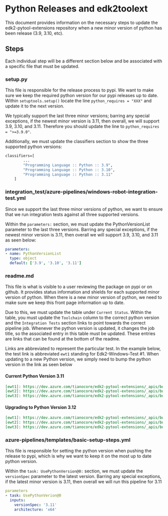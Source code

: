 # Python Releases and edk2toolext

This document provides information on the necessary steps to update the
edk2-pytool-extensions repository when a new minor version of python has been
release (3.9, 3.10, etc).

## Steps

Each individual step will be a different section below and be associated with a
specific file that must be updated.

### setup.py

This file is responsible for the release process to pypi. We want to make sure
we keep the required python version for our pypi releases up to date.
Within `setuptools.setup()` locate the line `python_requires = "XXX"` and
update it to the next version.

We typically support the last three minor versions; barring any special
exceptions, if the newest minor version is 3.11, then overall, we will
support 3.9, 3.10, and 3.11. Therefore you should update the line to
`python_requires = ">=3.9.0"`.

Additionally, we must update the classifiers section to show the three
supported python versions:

```cmd
classifiers=[
        ...
        "Programming Language :: Python :: 3.9",
        "Programming Language :: Python :: 3.10",
        "Programming Language :: Python :: 3.11"
    ]
```

### integration_test/azure-pipelines/windows-robot-integration-test.yml

Since we support the last three minor versions of python, we want to ensure
that we run integration tests against all three supported versions.

Within the `parameters:` section, we must update the PythonVersionList
parameter to the last three versions. Barring any special exceptions, if the
newest minor version is 3.11, then overall we will support 3.9, 3.10, and 3.11
as seen below:

```yaml
parameters:
- name: PythonVersionList
  type: object
  default: ['3.9', '3.10', '3.11']
```

### readme.md

This file is what is visible to a user reviewing the package on pypi or on
github. It provides status information and shields for each supported minor
version of python. When there is a new minor version of python, we need to make
sure we keep this front page information up to date.

Due to this, we must update the table under `Current Status`. Within the table,
you must update the `Toolchain` column to the correct python version and the
`Integration Tests` section links to point towards the correct pipeline job.
Whenever the python version is updated, it changes the job title, so the
associated entry in this table must be updated. These entries are links that
can be found at the bottom of the readme.

Links are abbreviated to represent the particular test. In the example below,
the test link is abbreviated `ewt1` standing for Edk2-Windows-Test #1. When
updating to a new Python version, we simply need to bump the python version
in the link as seen below

#### Current Python Version 3.11

```md
[ewt1]: https://dev.azure.com/tianocore/edk2-pytool-extensions/_apis/build/status/Integration%20Tests?branchName=master&configuration=Edk2_Windows_Python39
[ewt2]: https://dev.azure.com/tianocore/edk2-pytool-extensions/_apis/build/status/Integration%20Tests?branchName=master&configuration=Edk2_Windows_Python310
[ewt3]: https://dev.azure.com/tianocore/edk2-pytool-extensions/_apis/build/status/Integration%20Tests?branchName=master&configuration=Edk2_Windows_Python311
```

#### Upgrading to Python Version 3.12

```md
[ewt1]: https://dev.azure.com/tianocore/edk2-pytool-extensions/_apis/build/status/Integration%20Tests?branchName=master&configuration=Edk2_Windows_Python310
[ewt2]: https://dev.azure.com/tianocore/edk2-pytool-extensions/_apis/build/status/Integration%20Tests?branchName=master&configuration=Edk2_Windows_Python311
[ewt3]: https://dev.azure.com/tianocore/edk2-pytool-extensions/_apis/build/status/Integration%20Tests?branchName=master&configuration=Edk2_Windows_Python312
```

### azure-pipelines/templates/basic-setup-steps.yml

This file is responsible for setting the python version when pushing the
release to pypi, which is why we want to keep it on the most up to date
python version.

Within the `task: UsePythonVersion@0:` section, we must update the
`versionSpec` parameter to the latest version. Barring any special
exceptions, if the latest minor version is 3.11, then overall we will run
this pipeline for 3.11

```yaml
parameters
- task: UsePythonVerion@0
  inputs:
    versionSpec: '3.11'
    architecture: 'x64'
```

